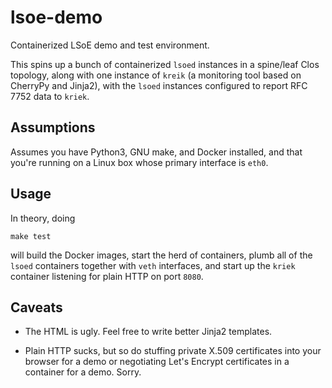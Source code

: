 lsoe-demo
=========

Containerized LSoE demo and test environment.

This spins up a bunch of containerized `lsoed` instances in a
spine/leaf Clos topology, along with one instance of `kreik` (a
monitoring tool based on CherryPy and Jinja2), with the `lsoed`
instances configured to report RFC 7752 data to `kriek`.

Assumptions
-----------

Assumes you have Python3, GNU make, and Docker installed, and that
you're running on a Linux box whose primary interface is `eth0`.

Usage
-----

In theory, doing

```
make test
```

will build the Docker images, start the herd of containers, plumb all
of the `lsoed` containers together with `veth` interfaces, and start
up the `kriek` container listening for plain HTTP on port `8080`.

Caveats
-------

* The HTML is ugly.  Feel free to write better Jinja2 templates.

* Plain HTTP sucks, but so do stuffing private X.509 certificates
  into your browser for a demo or negotiating Let's Encrypt
  certificates in a container for a demo.  Sorry.
